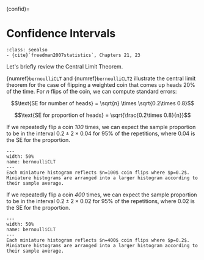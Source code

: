 (confid)=
# Confidence Intervals

```{admonition} Important Readings
:class: seealso
- {cite}`freedman2007statistics`, Chapters 21, 23
```

Let's briefly review the Central Limit Theorem. 

{numref}`bernoulliCLT` and {numref}`bernoulliCLT2` illustrate the central limit theorem for the case of flipping a weighted coin that comes up heads 20% of the time. For $n$ flips of the coin, we can compute standard errors:

$$\text{SE for number of heads} = \sqrt{n} \times \sqrt{0.2\times 0.8}$$

$$\text{SE for proportion of heads} = \sqrt{\frac{0.2\times 0.8}{n}}$$

If we repeatedly flip a coin *100* times, we can expect the sample proportion to be in the interval $0.2\pm 2\times 0.04$ for 95\% of the repetitions, where 0.04 is the SE for the proportion.

```{figure} images/bernoulliCLT.svg
---
width: 50%
name: bernoulliCLT
---
Each miniature histogram reflects $n=100$ coin flips where $p=0.2$. Miniature histograms are arranged into a larger histogram according to their sample average.
```
If we repeatedly flip a coin *400* times, we can expect the sample proportion to be in the interval $0.2\pm 2\times 0.02$ for 95\% of the repetitions, where 0.02 is the SE for the proportion.

```{figure} images/bernoulliCLT2.svg
---
width: 50%
name: bernoulliCLT
---
Each miniature histogram reflects $n=400$ coin flips where $p=0.2$. Miniature histograms are arranged into a larger histogram according to their sample average.
```
